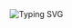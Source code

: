 <!-- Profile Banner -->
<div align="center">
  <img src="https://readme-typing-svg.demolab.com?font=Fira+Code&size=26&pause=1000&color=00C4FF&center=true&vCenter=true&width=600&lines=Hello!+I'm+Sarvar!;Im+IT+student+%26+programmer;And+it+is+my+project" alt="Typing SVG" />
</div>
